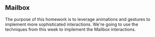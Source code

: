 ## Mailbox

The purpose of this homework is to leverage animations and gestures to implement more sophisticated interactions. We're going to use the techniques from this week to implement the Mailbox interactions.
